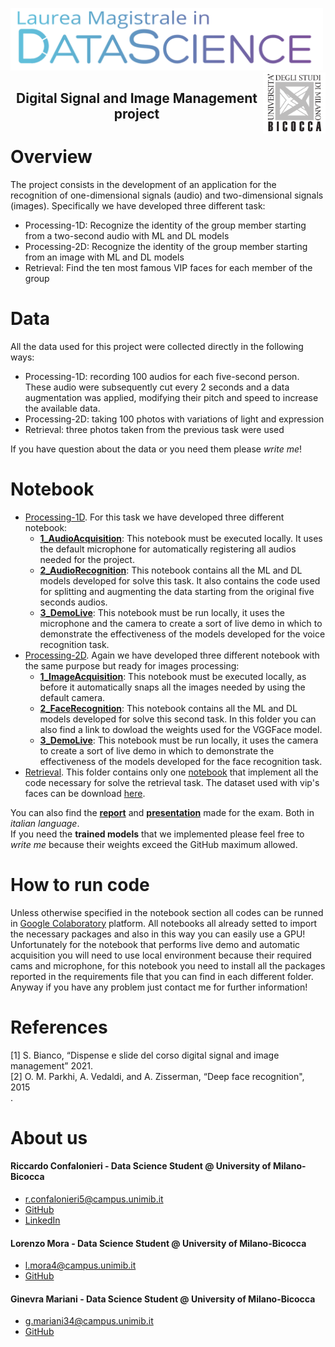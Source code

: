 <p float="left">

 <img src="https://github.com/rconfa/Digital-Signal-and-Image-Management-Project/blob/main/images/DSLogo.png" width = "500"/>
 <img src="https://github.com/rconfa/Digital-Signal-and-Image-Management-Project/blob/main/images/BicoccaLogo.png" width = "100" align="right"/>
</p>
<h2 align="center">Digital Signal and Image Management project</h2>

# Overview
The project consists in the development of an application for the recognition of one-dimensional signals (audio) and two-dimensional signals (images). Specifically we have developed three different task:

* Processing-1D: Recognize the identity of the group member starting from a two-second audio with ML and DL models 
* Processing-2D: Recognize the identity of the group member starting from an image with ML and DL models 
* Retrieval: Find the ten most famous VIP faces for each member of the group 

# Data
All the data used for this project were collected directly in the following ways:
* Processing-1D: recording 100 audios for each five-second person. These audio were subsequently cut every 2 seconds and a data augmentation was applied, modifying their pitch and speed to increase the available data.
* Processing-2D: taking 100 photos with variations of light and expression
* Retrieval: three photos taken from the previous task were used 

If you have question about the data or you need them please <i>write me</i>!

# Notebook 

* [Processing-1D](https://github.com/rconfa/Digital-Signal-and-Image-Management-Project/tree/main/Notebook/Processing-1D). For this task we have developed three different notebook:
  - [<b>1_AudioAcquisition</b>](https://github.com/rconfa/Digital-Signal-and-Image-Management-Project/blob/main/Notebook/Processing-1D/1_AudioAcquisition.ipynb): This notebook must be executed locally. It uses the default microphone for automatically registering all audios needed for the project.
  - [<b>2_AudioRecognition</b>](https://github.com/rconfa/Digital-Signal-and-Image-Management-Project/blob/main/Notebook/Processing-1D/2_AudioRecognition.ipynb): This notebook contains all the ML and DL models developed for solve this task. It also contains the code used for splitting and augmenting the data starting from the original five seconds audios.
  - [<b>3_DemoLive</b>](https://github.com/rconfa/Digital-Signal-and-Image-Management-Project/blob/main/Notebook/Processing-1D/3_DemoLive.ipynb): This notebook must be run locally, it uses the microphone and the camera to create a sort of live demo in which to demonstrate the effectiveness of the models developed for the voice recognition task. 
* [Processing-2D](https://github.com/rconfa/Digital-Signal-and-Image-Management-Project/tree/main/Notebook/Processing-2D). Again we have developed three different notebook with the same purpose but ready for images processing:
  - [<b>1_ImageAcquisition</b>](https://github.com/rconfa/Digital-Signal-and-Image-Management-Project/blob/main/Notebook/Processing-2D/1_ImageAcquisition.ipynb): This notebook must be executed locally, as before it automatically snaps all the images needed by using the default camera. 
  - [<b>2_FaceRecognition</b>](https://github.com/rconfa/Digital-Signal-and-Image-Management-Project/blob/main/Notebook/Processing-2D/2_FaceRecognition.ipynb): This notebook contains all the ML and DL models developed for solve this second task. In this folder you can also find a link to dowload the weights used for the VGGFace model.
  - [<b>3_DemoLive</b>](https://github.com/rconfa/Digital-Signal-and-Image-Management-Project/blob/main/Notebook/Processing-2D/3_DemoLive.ipynb): This notebook must be run locally, it uses the camera to create a sort of live demo in which to demonstrate the effectiveness of the models developed for the face recognition task. 
* [Retrieval](https://github.com/rconfa/Digital-Signal-and-Image-Management-Project/tree/main/Notebook/Retrieval). This folder contains only one [notebook](https://github.com/rconfa/Digital-Signal-and-Image-Management-Project/blob/main/Notebook/Retrieval/Retrieval.ipynb) that implement all the code necessary for solve the retrieval task. The dataset used with vip's faces can be download [here](https://skydrive.live.com/?cid=1e04f731c1dd71bc&id=1E04F731C1DD71BC!105).

You can also find the [<b>report</b>](https://github.com/rconfa/Digital-Signal-and-Image-Management-Project/blob/main/DSIM_Report_ITA.pdf) and [<b>presentation</b>](https://github.com/rconfa/Digital-Signal-and-Image-Management-Project/blob/main/DSIM_Presentation_ITA.pdf) made for the exam. Both in <i>italian language</i>. <br>
If you need the <b>trained models</b> that we implemented please feel free to <i>write me</i> because their weights exceed the GitHub maximum allowed.

# How to run code
Unless otherwise specified in the notebook section all codes can be runned in [Google Colaboratory](https://colab.research.google.com/) platform. All notebooks all already setted to import the necessary packages and also in this way you can easily use a GPU! <br>
Unfortunately for the notebook that performs live demo and automatic acquisition you will need to use local environment because their required cams and microphone, for this notebook you need to install all the packages reported in the requirements file that you can find in each different folder. <br>
Anyway if you have any problem just contact me for further information!

# References
[1] S. Bianco, “Dispense e slide del corso digital signal and image management” 2021. <br>
[2] O. M. Parkhi, A. Vedaldi, and A. Zisserman, “Deep face recognition", 2015 <br>.

# About us

#### Riccardo Confalonieri - Data Science Student @ University of Milano-Bicocca
  * r.confalonieri5@campus.unimib.it
  * [GitHub](https://github.com/rconfa)
  * [LinkedIn](https://www.linkedin.com/in/riccardo-confalonieri-5250b0201/)

#### Lorenzo Mora - Data Science Student @ University of Milano-Bicocca
  * l.mora4@campus.unimib.it
  * [GitHub](https://github.com/lomProg)

#### Ginevra Mariani - Data Science Student @ University of Milano-Bicocca
  * g.mariani34@campus.unimib.it
  * [GitHub](https://github.com/enigarv)
